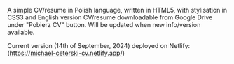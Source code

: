 A simple CV/resume in Polish language, written in HTML5, with stylisation in CSS3 and English version CV/resume downloadable from Google Drive under "Pobierz CV" button.
Will be updated when new info/version available.

Current version (14th of September, 2024) deployed on Netlify: (https://michael-ceterski-cv.netlify.app/)
